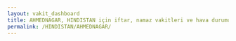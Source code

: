 ```yaml
---
layout: vakit_dashboard
title: AHMEDNAGAR, HINDISTAN için iftar, namaz vakitleri ve hava durumu - ilçe/eyalet seç
permalink: /HINDISTAN/AHMEDNAGAR/
---
```


<script type="text/javascript">
  var GLOBAL_COUNTRY = 'HINDISTAN';
  var GLOBAL_CITY = 'AHMEDNAGAR';
  var GLOBAL_STATE = '';
  var lat = 72;
  var lon = 21;
</script>
